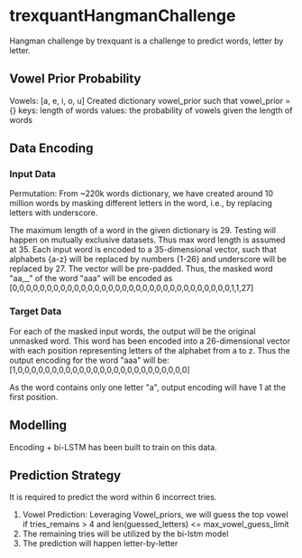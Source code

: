 # trexquantHangmanChallenge
Hangman challenge by trexquant is a challenge to predict words, letter by letter.

## Vowel Prior Probability
Vowels: [a, e, i, o, u]
Created dictionary vowel_prior such that
vowel_prior = {}
keys: length of words
values: the probability of vowels given the length of words

## Data Encoding
### Input Data
Permutation:
From ~220k words dictionary, we have created around 10 million words by masking different letters in the word, i.e., by replacing letters with underscore.

The maximum length of a word in the given dictionary is 29. Testing will happen on mutually exclusive datasets. Thus max word length is assumed at 35.
Each input word is encoded to a 35-dimensional vector, such that alphabets {a-z} will be replaced by numbers {1-26} and underscore will be replaced by 27. The vector will be pre-padded.
Thus, the masked word "aa__" of the word "aaa" will be encoded as 
[0,0,0,0,0,0,0,0,0,0,0,0,0,0,0,0,0,0,0,0,0,0,0,0,0,0,0,0,0,0,0,0,1,1,27]

### Target Data
For each of the masked input words, the output will be the original unmasked word. This word has been encoded into a 26-dimensional vector with each position representing letters of the alphabet from a to z.
Thus the output encoding for the word "aaa" will be:
[1,0,0,0,0,0,0,0,0,0,0,0,0,0,0,0,0,0,0,0,0,0,0,0,0,0]

As the word contains only one letter "a", output encoding will have 1 at the first position.

## Modelling
Encoding + bi-LSTM has been built to train on this data.

## Prediction Strategy
It is required to predict the word within 6 incorrect tries.

1. Vowel Prediction:
   Leveraging Vowel_priors, we will guess the top vowel if
     tries_remains > 4 and len(guessed_letters) <= max_vowel_guess_limit
2. The remaining tries will be utilized by the bi-lstm model
3. The prediction will happen letter-by-letter
